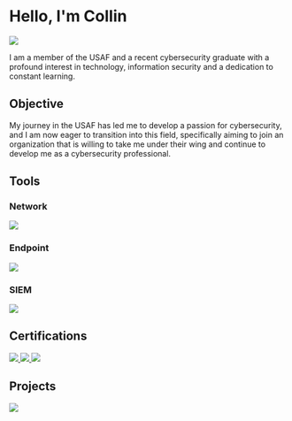 # Hello, I'm Collin
<a href="https://www.linkedin.com/in/collin-reed-56643a218"><img src="https://img.shields.io/badge/-LinkedIn-0072b1?&style=for-the-badge&logo=linkedin&logoColor=white" /></a>



I am a member of the USAF and a recent cybersecurity graduate with a profound interest in technology, information security and a dedication to constant learning.

## Objective


My journey in the USAF has led me to develop a passion for cybersecurity, and I am now eager to transition into this field, specifically aiming to join an organization that is willing to take me under their wing and continue to develop me as a cybersecurity professional.


## Tools

### Network
<div>
    <img src="https://img.shields.io/badge/-Wireshark-1679A7?&style=for-the-badge&logo=Wireshark&logoColor=white" />
</div>

### Endpoint
<div>
    <img src="https://img.shields.io/badge/-Microsoft_Defender_for_Endpoint-00A4EF?&style=for-the-badge&logo=microsoft&logoColor=white" />
</div>

### SIEM
<div>
    <img src="https://img.shields.io/badge/-Splunk-000000?&style=for-the-badge&logo=Splunk&logoColor=white" />
</div>

## Certifications
<div>
<a href="https://drive.google.com/file/d/1zG_GIAIICZO1HfzcYr5cvq3wZrXDqaKr/view?usp=sharing"><img src="https://img.shields.io/badge/-Security%2B-FF0000?&style=for-the-badge&logo=CompTIA&logoColor=white" /> 
<a href="https://drive.google.com/file/d/1CgdofO2s34nImqLr-wRyyXdi1GcU1q9A/view?usp=sharing"><img src="https://img.shields.io/badge/-Certified%20in%20Cybersecurity%20(CC)-00BFFF?&style=for-the-badge&logo=ISC2&logoColor=white" />
<a href="https://drive.google.com/file/d/1pz0d1No5bZQeMQJwosbuNtEmttD7zNcT/view?usp=sharing"><img src="https://img.shields.io/badge/Azure%20Fundamentals%20(AZ--900)-0089D6?style=for-the-badge&logo=microsoft&logoColor=white" /> 
</a>

</div>

## Projects 
<div> 
<a href="https://drive.google.com/file/d/1zG_GIAIICZO1HfzcYr5cvq3wZrXDqaKr/view?usp=sharing"><img src="https://img.shields.io/badge/-Security%2B-FF0000?&style=for-the-badge&logo=CompTIA&logoColor=white" /> 
</div>


